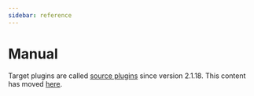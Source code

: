 ```yaml
---
sidebar: reference
---
```


# Manual
Target plugins are called [source plugins](/reference/plugins/source) since version 2.1.18. This content has moved [here](/reference/plugins/source/manual).